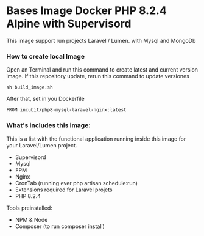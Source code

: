 # Bases Image Docker PHP 8.2.4 Alpine with Supervisord

This image support run projects Laravel / Lumen. with Mysql and MongoDb

### How to create local Image
Open an Terminal and run this command to create latest and current version image. If this repository update, rerun this command to update versiones

```sh build_image.sh```

After that, set in you Dockerfile

```FROM incubit/php8-mysql-laravel-nginx:latest```

### What's includes this image:
This is a list with the functional application running inside this image for your Laravel/Lumen project.

- Supervisord
- Mysql
- FPM
- Nginx
- CronTab (running ever php artisan schedule:run)
- Extensions required for Laravel projets
- PHP 8.2.4

Tools preinstalled:

- NPM & Node
- Composer (to run composer install)
